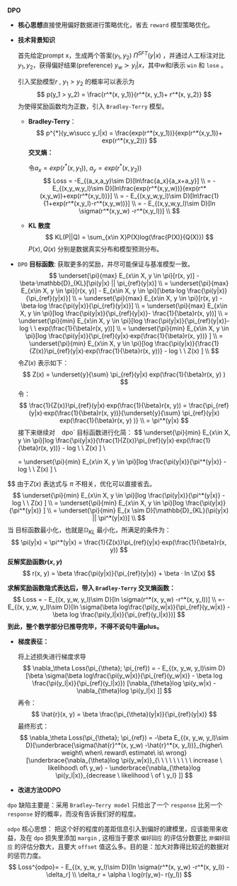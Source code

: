 **DPO**

* **核心思想**直接使用偏好数据进行策略优化，省去 `reward` 模型策略优化。

* **技术背景知识**

  首先给定prompt x，生成两个答案$(y_1, y_2)~\Pi^{SFT}(y|x)$ ，并通过人工标注对比$y_1, y_2$，获得偏好结果(preference) $y_w\succ y_l|x$，其中$w$和$l$表示 `win` 和 `lose` 。

  引入奖励模型$r$  , $y_1 > y_2$ 的概率可以表示为
  $$
  p(y_1 > y_2) = \frac{r^*(x, y_1)}{r^*(x, y_1)+ r^*(x, y_2)}
  $$
  为使得奖励函数均为正数，引入 `Bradley-Terry` 模型。

  + **Bradley-Terry**：
    $$
    p^{*}(y_w\succ y_l|x) = \frac{exp(r^*(x,y_1))}{exp(r^*(x,y_1))+ exp(r^*(x,y_2))}
    $$
    **交叉熵：**

    令$a_x = exp(r^*(x,y_1))$,   $a_y = exp(r^*(x,y_2))$
    $$
    Loss = -E_{(a_x,a_y)\sim D}[ln\frac{a_x}{a_x+a_y}] \\
    = - E_{(x,y_w,y_l)\sim D}[ln\frac{exp(r^*(x,y_w))}{exp(r^*(x,y_w))+exp(r^*(x,y_l))}] \\
    = - E_{(x,y_w,y_l)\sim D}[ln\frac{1}{1+exp(r^*(x,y_l)-r^*(x,y_w))}]  \\
    = - E_{(x,y_w,y_l)\sim D}[ln \sigma(r^*(x,y_w) -r^*(x,y_l))] \\
    $$

  + **KL 散度**
    $$
    KL(P||Q) = \sum_{x\in X}P(X)log(\frac{P(X)}{Q(X)})
    $$
    $P(x),Q(x)$  分别是数据真实分布和模型预测分布。

*  `DPO`  **目标函数**: 获取更多的奖励，并尽可能保证与基准模型一致。
  $$
  \underset{\pi}{max} E_{x\in X, y \in \pi}[r(x, y)] - \beta·\mathbb{D}_{KL}[\pi(y|x) || \pi_{ref}(y|x)] \\
  = \underset{\pi}{max} E_{x\in X, y \in \pi}[r(x, y)] - E_{x\in X, y \in \pi}[\beta·log \frac{\pi(y|x)}{\pi_{ref}(y|x)}]  \\
  = \underset{\pi}{max} E_{x\in X, y \in \pi}[r(x, y) - \beta·log \frac{\pi(y|x)}{\pi_{ref}(y|x)}] \\
  =  \underset{\pi}{max} E_{x\in X, y \in \pi}[log \frac{\pi(y|x)}{\pi_{ref}(y|x)}- \frac{1}{\beta}r(x, y))] \\
  =  \underset{\pi}{min} E_{x\in X, y \in \pi}[log \frac{\pi(y|x)}{\pi_{ref}(y|x)}- log \ \ exp(\frac{1}{\beta}r(x, y))] \\
  =  \underset{\pi}{min} E_{x\in X, y \in \pi}[log \frac{\pi(y|x)}{\pi_{ref}(y|x)·exp(\frac{1}{\beta}r(x, y))} ] \\
  =  \underset{\pi}{min} E_{x\in X, y \in \pi}[log \frac{\pi(y|x)}{\frac{1}{Z(x)}\pi_{ref}(y|x)·exp(\frac{1}{\beta}r(x, y))} - log \ \ Z(x) ] \\
  $$
  令$Z(x)$ 表示如下：
  $$
  Z(x) = \underset{y}{\sum} \pi_{ref}(y|x) exp(\frac{1}{\beta}r(x, y) )
  $$
  令：
  $$
  \frac{1}{Z(x)}\pi_{ref}(y|x)·exp(\frac{1}{\beta}r(x, y)) = \frac{\pi_{ref}(y|x)·exp(\frac{1}{\beta}r(x, y))}{\underset{y}{\sum} \pi_{ref}(y|x) exp(\frac{1}{\beta}r(x, y) )} \\
   = \pi^*(y|x)
  $$
  接下来继续对 ` ` dpo` 目标函数进行化简：
  $$
  \underset{\pi}{min} E_{x\in X, y \in \pi}[log \frac{\pi(y|x)}{\frac{1}{Z(x)}\pi_{ref}(y|x)·exp(\frac{1}{\beta}r(x, y))} - log \ \ Z(x) ] \\

    =  \underset{\pi}{min} E_{x\in X, y \in \pi}[log \frac{\pi(y|x)}{\pi^*(y|x)} - log \ \ Z(x) ] \\

  $$
  由于$Z(x)$ 表达式与 $\pi$  不相关，优化可以直接省去。
  $$
  \underset{\pi}{min} E_{x\in X, y \in \pi}[log \frac{\pi(y|x)}{\pi^*(y|x)} - log \ \ Z(x) ] \\
  = \underset{\pi}{min} E_{x\in X, y \in \pi}[log \frac{\pi(y|x)}{\pi^*(y|x)} ] \\
  = \underset{\pi}{min} E_{x \sim D}[\mathbb{D}_{KL}(\pi(y|x) || \pi^*(y|x))] \\
  $$
  当 目标函数最小化，也就是$\mathbb{D}_{KL}$ 最小化，所满足的条件为：
  $$
  \pi(y|x) = \pi^*(y|x) = \frac{1}{Z(x)}\pi_{ref}(y|x)·exp(\frac{1}{\beta}r(x, y))
  $$
  **反解奖励函数$r(x, y)$**
  $$
  r(x, y) = \beta \frac{\pi(y|x)}{\pi_{ref}(y|x)} + \beta · ln \Z(x)
  $$
  
  **求解奖励函数隐式表达后，带入 `Bradley-Terry` 交叉熵函数：**
  $$
  Loss = - E_{(x, y_w, y_l)\sim D}[ln \sigma(r^*(x, y_w) -r^*(x, y_l))] \\
  =- E_{(x, y_w, y_l)\sim D}[ln \sigma(\beta log\frac{\pi(y_w|x)}{\pi_{ref}(y_w|x)} - \beta log \frac{\pi(y_l|x)}{\pi_{ref}(y_l|x)})]
  $$
  **到此，整个数学部分已推导完毕，不得不说句牛逼plus。**

* **梯度表征：**

  将上述损失进行梯度求导
  $$
  \nabla_\theta Loss(\pi_{\theta}; \pi_{ref}) = - E_{(x, y_w, y_l)\sim D}[\beta  \sigma(\beta log\frac{\pi(y_w|x)}{\pi_{ref}(y_w|x)} - \beta log \frac{\pi(y_l|x)}{\pi_{ref}(y_l|x)}) [\nabla_{\theta}log \pi(y_w|x) - \nabla_{\theta}log \pi(y_l|x) ]]
  $$
  再令：
  $$
  \hat{r}(x, y) = \beta \frac{\pi_{\theta}(y|x)}{\pi_{ref}(y|x)} 
  $$
  最终形式：
  $$
  \nabla_\theta Loss(\pi_{\theta}; \pi_{ref}) = -\beta E_{(x, y_w, y_l)\sim D}[\underbrace{\sigma(\hat{r}^*(x, y_w) -\hat{r}^*(x, y_l))}_{higher\ weight\ when\ reward\ estimate\ is\ wrong} [\underbrace{\nabla_{\theta}log \pi(y_w|x)}_{\ \ \  \ \ \ \ \  \ increase \  likelihood\ of\ y_w} - \underbrace{\nabla_{\theta}log \pi(y_l|x)}_{decrease \ likelihood \ of \ y_l} ]]
  $$
  
* **改进方法ODPO**

`dpo` 缺陷主要是：采用 `Bradley–Terry model` 只给出了一个 `response` 比另一个 `response` 好的概率，而没有告诉我们好的程度。

`odpo` 核心思想： 把这个好的程度的差距信息引入到偏好的建模里，应该能带来收益，及在 `dpo` 损失里添加 `margin` , 这相当于要求 `偏好回应` 的评估分数要比 `非偏好回应` 的评估分数大，且要大 `offset` 值这么多。目的是：加大对靠得比较近的数据对的惩罚力度。
  $$
  Loss^{odpo}= - E_{(x, y_w, y_l)\sim D}[ln \sigma(r^*(x, y_w) -r^*(x, y_l)) - \delta_r] \\
  \delta_r = \alpha \ log(r(y_w)- r(y_l))
  $$
